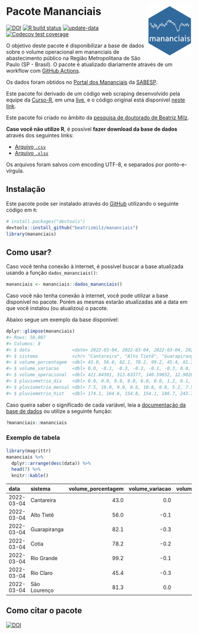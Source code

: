
<!-- README.md is generated from README.Rmd. Please edit that file -->

# Pacote Mananciais <img src="man/figures/hexlogo.png" align="right" width = "120px"/>

<!-- badges: start -->

[![DOI](https://zenodo.org/badge/DOI/10.5281/zenodo.4733056.svg)](https://doi.org/10.5281/zenodo.4733056)
[![R build
status](https://github.com/beatrizmilz/mananciais/workflows/R-CMD-check/badge.svg)](https://github.com/beatrizmilz/mananciais/actions)
[![update-data](https://github.com/beatrizmilz/mananciais/actions/workflows/2-update_data.yaml/badge.svg)](https://github.com/beatrizmilz/mananciais/actions/workflows/2-update_data.yaml)
[![Codecov test
coverage](https://codecov.io/gh/beatrizmilz/mananciais/branch/master/graph/badge.svg)](https://codecov.io/gh/beatrizmilz/mananciais?branch=master)
<!-- badges: end -->

O objetivo deste pacote é disponibilizar a base de dados sobre o volume
operacional em mananciais de abastecimento público na Região
Metropolitana de São Paulo (SP - Brasil). O pacote é atualizado
diariamente através de um workflow com [GitHub
Actions](https://github.com/beatrizmilz/mananciais/actions).

Os dados foram obtidos no [Portal dos
Mananciais](http://mananciais.sabesp.com.br/Situacao) da
[SABESP](http://site.sabesp.com.br/site/Default.aspx).

Este pacote foi derivado de um código web scraping desenvolvido pela
equipe da [Curso-R](https://www.curso-r.com/), em uma
[live](https://youtu.be/jvZIxrMmOcQ), e o código original está
disponível [neste
link](https://github.com/curso-r/lives/blob/master/drafts/20200730_scraper_sabesp.R).

Este pacote foi criado no âmbito da [pesquisa de doutorado de Beatriz
Milz](https://beatrizmilz.github.io/tese/).

**Caso você não utilize R**, é possível **fazer download da base de
dados** através dos seguintes links:

  - [Arquivo
    `.csv`](https://github.com/beatrizmilz/mananciais/raw/master/inst/extdata/mananciais.csv)
  - [Arquivo
    `.xlsx`](https://github.com/beatrizmilz/mananciais/blob/master/inst/extdata/mananciais.xlsx?raw=true)

Os arquivos foram salvos com encoding UTF-8, e separados por
ponto-e-vírgula.

## Instalação

Este pacote pode ser instalado através do [GitHub](https://github.com/)
utilizando o seguinte código em `R`:

``` r
# install.packages("devtools")
devtools::install_github("beatrizmilz/mananciais")
library(mananciais)
```

## Como usar?

Caso você tenha conexão à internet, é possível buscar a base atualizada
usando a função `dados_mananciais()`:

``` r
mananciais <- mananciais::dados_mananciais() 
```

Caso você não tenha conexão à internet, você pode utilizar a base
disponível no pacote. Porém as mesmas estarão atualizadas até a data em
que você instalou (ou atualizou) o pacote.

Abaixo segue um exemplo da base disponível:

``` r
dplyr::glimpse(mananciais)
#> Rows: 50,087
#> Columns: 8
#> $ data                <date> 2022-03-04, 2022-03-04, 2022-03-04, 2022-03-04, 2…
#> $ sistema             <chr> "Cantareira", "Alto Tietê", "Guarapiranga", "Cotia…
#> $ volume_porcentagem  <dbl> 43.0, 56.0, 82.1, 78.2, 99.2, 45.4, 81.3, 43.0, 56…
#> $ volume_variacao     <dbl> 0.0, -0.1, -0.3, -0.2, -0.1, -0.3, 0.0, -0.1, -0.2…
#> $ volume_operacional  <dbl> 421.84301, 313.63377, 140.59032, 12.90289, 111.230…
#> $ pluviometria_dia    <dbl> 0.0, 0.0, 0.0, 0.0, 6.8, 0.0, 1.2, 0.1, 0.0, 0.2, …
#> $ pluviometria_mensal <dbl> 7.5, 19.0, 9.0, 0.6, 10.8, 0.8, 5.2, 7.5, 19.0, 9.…
#> $ pluviometria_hist   <dbl> 174.1, 164.6, 154.8, 154.1, 186.7, 243.7, 195.1, 1…
```

Caso queira saber o significado de cada variável, leia a [documentação
da base de
dados](https://beatrizmilz.github.io/mananciais/reference/mananciais.html)
ou utilize a seguinte função:

``` r
?mananciais::mananciais
```

### Exemplo de tabela

``` r
library(magrittr)
mananciais %>% 
  dplyr::arrange(desc(data)) %>% 
  head(7) %>%
  knitr::kable()
```

| data       | sistema      | volume\_porcentagem | volume\_variacao | volume\_operacional | pluviometria\_dia | pluviometria\_mensal | pluviometria\_hist |
| :--------- | :----------- | ------------------: | ---------------: | ------------------: | ----------------: | -------------------: | -----------------: |
| 2022-03-04 | Cantareira   |                43.0 |              0.0 |           421.84301 |               0.0 |                  7.5 |              174.1 |
| 2022-03-04 | Alto Tietê   |                56.0 |            \-0.1 |           313.63377 |               0.0 |                 19.0 |              164.6 |
| 2022-03-04 | Guarapiranga |                82.1 |            \-0.3 |           140.59032 |               0.0 |                  9.0 |              154.8 |
| 2022-03-04 | Cotia        |                78.2 |            \-0.2 |            12.90289 |               0.0 |                  0.6 |              154.1 |
| 2022-03-04 | Rio Grande   |                99.2 |            \-0.1 |           111.23083 |               6.8 |                 10.8 |              186.7 |
| 2022-03-04 | Rio Claro    |                45.4 |            \-0.3 |             6.19998 |               0.0 |                  0.8 |              243.7 |
| 2022-03-04 | São Lourenço |                81.3 |              0.0 |            72.19513 |               1.2 |                  5.2 |              195.1 |

## Como citar o pacote

[![DOI](https://zenodo.org/badge/DOI/10.5281/zenodo.4733056.svg)](https://doi.org/10.5281/zenodo.4733056)
